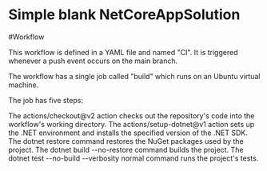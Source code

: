 # Simple blank NetCoreAppSolution


#Workflow

This workflow is defined in a YAML file and named "CI". It is triggered whenever a push event occurs on the main branch.

The workflow has a single job called "build" which runs on an Ubuntu virtual machine.

The job has five steps:

The actions/checkout@v2 action checks out the repository's code into the workflow's working directory.
The actions/setup-dotnet@v1 action sets up the .NET environment and installs the specified version of the .NET SDK.
The dotnet restore command restores the NuGet packages used by the project.
The dotnet build --no-restore command builds the project.
The dotnet test --no-build --verbosity normal command runs the project's tests.
